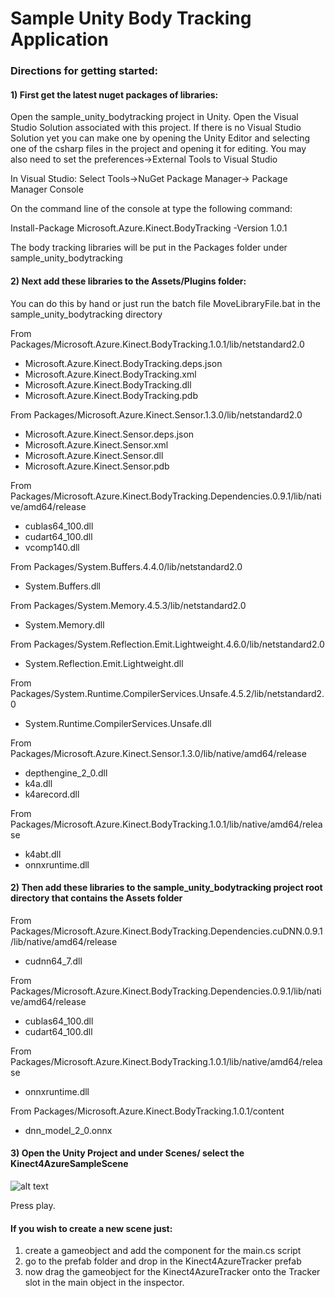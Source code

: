 # Sample Unity Body Tracking Application

### Directions for getting started:


#### 1) First get the latest nuget packages of libraries:

Open the sample_unity_bodytracking project in Unity.
Open the Visual Studio Solution associated with this project.
If there is no Visual Studio Solution yet you can make one by opening the Unity Editor
and selecting one of the csharp files in the project and opening it for editing.
You may also need to set the preferences->External Tools to Visual Studio

In Visual Studio:
Select Tools->NuGet Package Manager-> Package Manager Console

On the command line of the console at type the following command:

Install-Package Microsoft.Azure.Kinect.BodyTracking -Version 1.0.1

The body tracking libraries will be put in the Packages folder under sample_unity_bodytracking


#### 2) Next add these libraries to the Assets/Plugins folder:

You can do this by hand or just run the batch file MoveLibraryFile.bat in the sample_unity_bodytracking directory


From Packages/Microsoft.Azure.Kinect.BodyTracking.1.0.1/lib/netstandard2.0

- Microsoft.Azure.Kinect.BodyTracking.deps.json
- Microsoft.Azure.Kinect.BodyTracking.xml
- Microsoft.Azure.Kinect.BodyTracking.dll
- Microsoft.Azure.Kinect.BodyTracking.pdb

From Packages/Microsoft.Azure.Kinect.Sensor.1.3.0/lib/netstandard2.0

- Microsoft.Azure.Kinect.Sensor.deps.json
- Microsoft.Azure.Kinect.Sensor.xml
- Microsoft.Azure.Kinect.Sensor.dll
- Microsoft.Azure.Kinect.Sensor.pdb

From Packages/Microsoft.Azure.Kinect.BodyTracking.Dependencies.0.9.1/lib/native/amd64/release
- cublas64_100.dll
- cudart64_100.dll
- vcomp140.dll

From Packages/System.Buffers.4.4.0/lib/netstandard2.0

- System.Buffers.dll

From Packages/System.Memory.4.5.3/lib/netstandard2.0

- System.Memory.dll

From Packages/System.Reflection.Emit.Lightweight.4.6.0/lib/netstandard2.0

- System.Reflection.Emit.Lightweight.dll

From Packages/System.Runtime.CompilerServices.Unsafe.4.5.2/lib/netstandard2.0

- System.Runtime.CompilerServices.Unsafe.dll

From Packages/Microsoft.Azure.Kinect.Sensor.1.3.0/lib/native/amd64/release

- depthengine_2_0.dll
- k4a.dll
- k4arecord.dll

From Packages/Microsoft.Azure.Kinect.BodyTracking.1.0.1/lib/native/amd64/release

- k4abt.dll
- onnxruntime.dll



#### 2) Then add these libraries to the sample_unity_bodytracking project root directory that contains the Assets folder

From Packages/Microsoft.Azure.Kinect.BodyTracking.Dependencies.cuDNN.0.9.1/lib/native/amd64/release

- cudnn64_7.dll

From Packages/Microsoft.Azure.Kinect.BodyTracking.Dependencies.0.9.1/lib/native/amd64/release

- cublas64_100.dll
- cudart64_100.dll

From Packages/Microsoft.Azure.Kinect.BodyTracking.1.0.1/lib/native/amd64/release

- onnxruntime.dll

From Packages/Microsoft.Azure.Kinect.BodyTracking.1.0.1/content

- dnn_model_2_0.onnx


#### 3) Open the Unity Project and under Scenes/  select the Kinect4AzureSampleScene

![alt text](./UnitySampleGettingStarted.png)


Press play.

#### If you wish to create a new scene just:

1) create a gameobject and add the component for the main.cs script
2) go to the prefab folder and drop in the Kinect4AzureTracker prefab
3) now drag the gameobject for the Kinect4AzureTracker onto the Tracker slot in the main object in the inspector.

